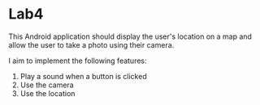 # Lab4

This Android application should display the user's location on a map and allow the user to take a photo using their camera.

I aim to implement the following features: 
1. Play a sound when a button is clicked
4. Use the camera
5. Use the location
